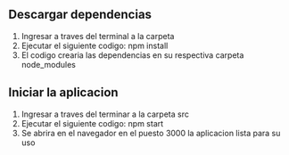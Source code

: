 ## Descargar dependencias
1. Ingresar a traves del terminal a la carpeta
2. Ejecutar el siguiente codigo: npm install
3. El codigo crearia las dependencias en su respectiva carpeta node_modules

## Iniciar la aplicacion 
1. Ingresar a traves del terminar a la carpeta src
2. Ejecutar el siguiente codigo: npm start
3. Se abrira en el navegador en el puesto 3000  la aplicacion lista para su uso